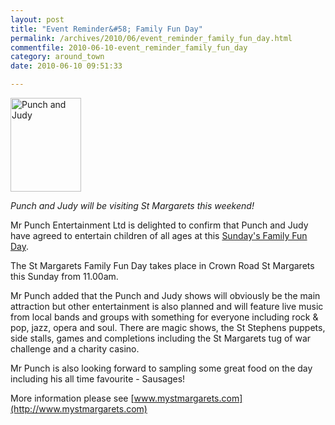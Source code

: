 ```yaml
---
layout: post
title: "Event Reminder&#58; Family Fun Day"
permalink: /archives/2010/06/event_reminder_family_fun_day.html
commentfile: 2010-06-10-event_reminder_family_fun_day
category: around_town
date: 2010-06-10 09:51:33

---
```


<a href="/assets/images/2010/punch_judy.jpg" title="See larger version of - Punch and Judy"><img src="/assets/images/2010/punch_judy_thumb.jpg" width="113" height="150" alt="Punch and Judy" class="photo right" /></a>

*Punch and Judy will be visiting St Margarets this weekend!*

Mr Punch Entertainment Ltd is delighted to confirm that Punch and Judy have agreed to entertain children of all ages at this [Sunday's Family Fun Day](https://stmargarets.london/event/fair/200705142440).

The St Margarets Family Fun Day takes place in Crown Road St Margarets this Sunday from 11.00am.

Mr Punch added that the Punch and Judy shows will obviously be the main attraction but other entertainment is also planned and will feature live music from local bands and groups with something for everyone including rock & pop, jazz, opera and soul. There are magic shows, the St Stephens puppets, side stalls, games and completions including the St Margarets tug of war challenge and a charity casino.

Mr Punch is also looking forward to sampling some great food on the day including his all time favourite - Sausages!

More information please see [www.mystmargarets.com](http://www.mystmargarets.com)
